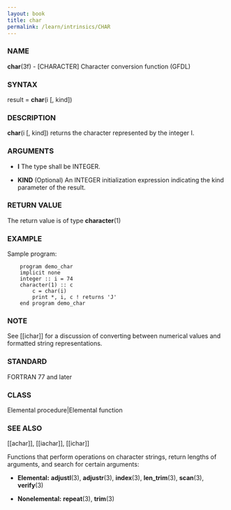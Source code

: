 ```yaml
---
layout: book
title: char
permalink: /learn/intrinsics/CHAR
---
```

### NAME

__char__(3f) - \[CHARACTER\] Character conversion function
(GFDL)

### SYNTAX

result = __char__(i \[, kind\])

### DESCRIPTION

__char__(i \[, kind\]) returns the character represented by the integer
I.

### ARGUMENTS

  - __I__
    The type shall be INTEGER.

  - __KIND__
    (Optional) An INTEGER initialization expression indicating the kind
    parameter of the result.

### RETURN VALUE

The return value is of type __character__(1)

### EXAMPLE

Sample program:

```
    program demo_char
    implicit none
    integer :: i = 74
    character(1) :: c
        c = char(i)
        print *, i, c ! returns 'J'
    end program demo_char
```

### NOTE

See \[\[ichar\]\] for a discussion of converting between numerical
values and formatted string representations.

### STANDARD

FORTRAN 77 and later

### CLASS

Elemental procedure\|Elemental function

### SEE ALSO

\[\[achar\]\], \[\[iachar\]\], \[\[ichar\]\]

Functions that perform operations on character strings, return lengths
of arguments, and search for certain arguments:

  - __Elemental:__
    __adjustl__(3), __adjustr__(3), __index__(3), __len\_trim__(3),
    __scan__(3), __verify__(3)

  - __Nonelemental:__
    __repeat__(3), __trim__(3)

